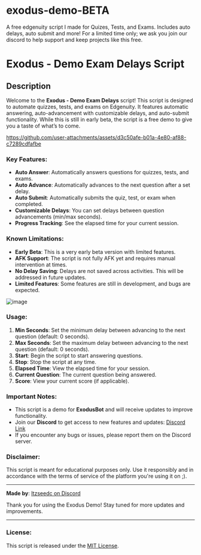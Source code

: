 # exodus-demo-BETA
A free edgenuity script I made for Quizes, Tests, and Exams. Includes auto delays, auto submit and more! For a limited time only; we ask you join our discord to help support and keep projects like this free.

# Exodus - Demo Exam Delays Script


## Description

Welcome to the **Exodus - Demo Exam Delays** script! This script is designed to automate quizzes, tests, and exams on Edgenuity. It features automatic answering, auto-advancement with customizable delays, and auto-submit functionality. While this is still in early beta, the script is a free demo to give you a taste of what’s to come.


https://github.com/user-attachments/assets/d3c50afe-b01a-4e80-af88-c7289cdfafbe


### Key Features:
- **Auto Answer**: Automatically answers questions for quizzes, tests, and exams.
- **Auto Advance**: Automatically advances to the next question after a set delay.
- **Auto Submit**: Automatically submits the quiz, test, or exam when completed.
- **Customizable Delays**: You can set delays between question advancements (min/max seconds).
- **Progress Tracking**: See the elapsed time for your current session.

### Known Limitations:
- **Early Beta**: This is a very early beta version with limited features.
- **AFK Support**: The script is not fully AFK yet and requires manual intervention at times.
- **No Delay Saving**: Delays are not saved across activities. This will be addressed in future updates.
- **Limited Features**: Some features are still in development, and bugs are expected.

![image](https://github.com/user-attachments/assets/1fb2d175-cf95-4d29-bb19-9cc3c3f361f1)

### Usage:
1. **Min Seconds**: Set the minimum delay between advancing to the next question (default: 0 seconds).
2. **Max Seconds**: Set the maximum delay between advancing to the next question (default: 0 seconds).
3. **Start**: Begin the script to start answering questions.
4. **Stop**: Stop the script at any time.
5. **Elapsed Time**: View the elapsed time for your session.
6. **Current Question**: The current question being answered.
7. **Score**: View your current score (if applicable).

### Important Notes:
- This script is a demo for **ExodusBot** and will receive updates to improve functionality.
- Join our **Discord** to get access to new features and updates: [Discord Link](https://discord.gg/exodusbot)
- If you encounter any bugs or issues, please report them on the Discord server.

### Disclaimer:
This script is meant for educational purposes only. Use it responsibly and in accordance with the terms of service of the platform you're using it on ;).

---

**Made by**: [Itzseedc on Discord](https://discord.gg/exodusbot)

Thank you for using the Exodus Demo! Stay tuned for more updates and improvements.

---

### License:
This script is released under the [MIT License](LICENSE).
